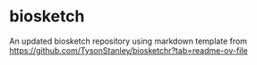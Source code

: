 # biosketch
An updated biosketch repository using markdown template from  https://github.com/TysonStanley/biosketchr?tab=readme-ov-file
